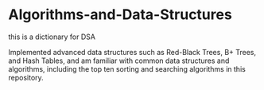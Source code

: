 # Algorithms-and-Data-Structures


this is a dictionary for DSA

Implemented advanced data structures such as Red-Black Trees, B+ Trees, and Hash Tables, and am familiar with common data structures and algorithms, including the top ten sorting and searching algorithms in this repository.
